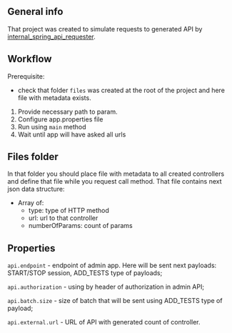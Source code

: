## General info

That project was created to simulate requests to generated API
by [internal_spring_api_requester](https://github.com/bodyangug/internal_spring_api_requester).

## Workflow

Prerequisite:

* check that folder ```files``` was created at the root of the project and here file with metadata exists.

1. Provide necessary path to param.
2. Configure app.properties file
3. Run using ``main`` method
4. Wait until app will have asked all urls

## Files folder

In that folder you should place file with metadata to all
created controllers and define that file while you request call method.
That file contains next json data structure:

- Array of:
    - type: type of HTTP method
    - url: url to that controller
    - numberOfParams: count of params

## Properties

``api.endpoint`` - endpoint of admin app. Here will be sent next payloads: START/STOP session, ADD_TESTS type of
payloads;

``api.authorization`` - using by header of authorization in admin API;

``api.batch.size`` - size of batch that will be sent using ADD_TESTS type of payload;

``api.external.url`` - URL of API with generated count of controller.
